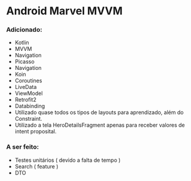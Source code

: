 # Android Marvel MVVM


### Adicionado:

- Kotlin
- MVVM
- Navigation
- Picasso
- Navigation
- Koin
- Coroutines
- LiveData
- ViewModel
- Retrofit2
- Databinding
- Utilizado quase todos os tipos de layouts para aprendizado, além do Constraint.
- Utilizado a tela HeroDetailsFragment apenas para receber valores de intent proposital.

### A ser feito:
- Testes unitários ( devido a falta de tempo )
- Search ( feature )
- DTO
